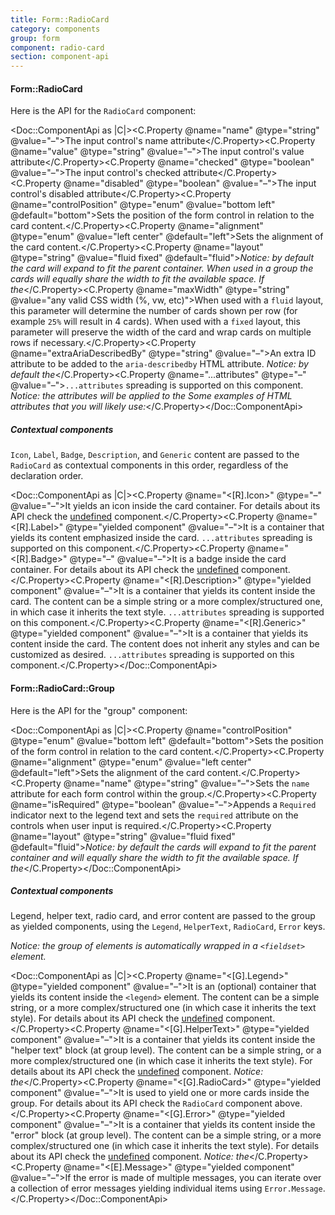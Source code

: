 ```yaml
---
title: Form::RadioCard
category: components
group: form
component: radio-card
section: component-api
---
```


#### Form::RadioCard

Here is the API for the `RadioCard` component:

<Doc::ComponentApi as |C|><C.Property @name="name" @type="string" @value="–">The input control's name attribute</C.Property><C.Property @name="value" @type="string" @value="–">The input control's value attribute</C.Property><C.Property @name="checked" @type="boolean" @value="–">The input control's checked attribute</C.Property><C.Property @name="disabled" @type="boolean" @value="–">The input control's disabled attribute</C.Property><C.Property @name="controlPosition" @type="enum" @value="bottom left" @default="bottom">Sets the position of the form control in relation to the card content.</C.Property><C.Property @name="alignment" @type="enum" @value="left center" @default="left">Sets the alignment of the card content.</C.Property><C.Property @name="layout" @type="string" @value="fluid fixed" @default="fluid">_Notice: by default the card will expand to fit the parent container. When used in a group the cards will equally share the width to fit the available space. If the_</C.Property><C.Property @name="maxWidth" @type="string" @value="any valid CSS width (%, vw, etc)">When used with a `fluid` layout, this parameter will determine the number of cards shown per row (for example `25%` will result in 4 cards). When used with a `fixed` layout, this parameter will preserve the width of the card and wrap cards on multiple rows if necessary.</C.Property><C.Property @name="extraAriaDescribedBy" @type="string" @value="–">An extra ID attribute to be added to the `aria-describedby` HTML attribute. _Notice: by default the_</C.Property><C.Property @name="...attributes" @type="–" @value="–">`...attributes` spreading is supported on this component. _Notice: the attributes will be applied to the_ _Some examples of HTML attributes that you will likely use:_</C.Property></Doc::ComponentApi>

##### Contextual components

`Icon`, `Label`, `Badge`, `Description`, and `Generic` content are passed to the `RadioCard` as contextual components in this order, regardless of the declaration order.

<Doc::ComponentApi as |C|><C.Property @name="<[R].Icon>" @type="–" @value="–">It yields an icon inside the card container. For details about its API check the [undefined](https://flight-hashicorp.vercel.app/engineering) component.</C.Property><C.Property @name="<[R].Label>" @type="yielded component" @value="–">It is a container that yields its content emphasized inside the card. `...attributes` spreading is supported on this component.</C.Property><C.Property @name="<[R].Badge>" @type="–" @value="–">It is a badge inside the card container. For details about its API check the [undefined](/components/badge/01_overview/) component.</C.Property><C.Property @name="<[R].Description>" @type="yielded component" @value="–">It is a container that yields its content inside the card. The content can be a simple string or a more complex/structured one, in which case it inherits the text style. `...attributes` spreading is supported on this component.</C.Property><C.Property @name="<[R].Generic>" @type="yielded component" @value="–">It is a container that yields its content inside the card. The content does not inherit any styles and can be customized as desired. `...attributes` spreading is supported on this component.</C.Property></Doc::ComponentApi>

#### Form::RadioCard::Group

Here is the API for the "group" component:

<Doc::ComponentApi as |C|><C.Property @name="controlPosition" @type="enum" @value="bottom left" @default="bottom">Sets the position of the form control in relation to the card content.</C.Property><C.Property @name="alignment" @type="enum" @value="left center" @default="left">Sets the alignment of the card content.</C.Property><C.Property @name="name" @type="string" @value="–">Sets the `name` attribute for each form control within the group.</C.Property><C.Property @name="isRequired" @type="boolean" @value="–">Appends a `Required` indicator next to the legend text and sets the `required` attribute on the controls when user input is required.</C.Property><C.Property @name="layout" @type="string" @value="fluid fixed" @default="fluid">_Notice: by default the cards will expand to fit the parent container and will equally share the width to fit the available space. If the_</C.Property></Doc::ComponentApi>

##### Contextual components

Legend, helper text, radio card, and error content are passed to the group as yielded components, using the `Legend`, `HelperText`, `RadioCard`, `Error` keys.

_Notice: the group of elements is automatically wrapped in a `<fieldset>` element._

<Doc::ComponentApi as |C|><C.Property @name="<[G].Legend>" @type="yielded component" @value="–">It is an (optional) container that yields its content inside the `<legend>` element. The content can be a simple string, or a more complex/structured one (in which case it inherits the text style). For details about its API check the [undefined](/components/form/base-elements/01_overview/) component.</C.Property><C.Property @name="<[G].HelperText>" @type="yielded component" @value="–">It is a container that yields its content inside the "helper text" block (at group level). The content can be a simple string, or a more complex/structured one (in which case it inherits the text style). For details about its API check the [undefined](/components/form/base-elements/01_overview/) component. _Notice: the_</C.Property><C.Property @name="<[G].RadioCard>" @type="yielded component" @value="–">It is used to yield one or more cards inside the group. For details about its API check the `RadioCard` component above.</C.Property><C.Property @name="<[G].Error>" @type="yielded component" @value="–">It is a container that yields its content inside the "error" block (at group level). The content can be a simple string, or a more complex/structured one (in which case it inherits the text style). For details about its API check the [undefined](/components/form/base-elements/01_overview/) component. _Notice: the_</C.Property><C.Property @name="<[E].Message>" @type="yielded component" @value="–">If the error is made of multiple messages, you can iterate over a collection of error messages yielding individual items using `Error.Message`.</C.Property></Doc::ComponentApi>